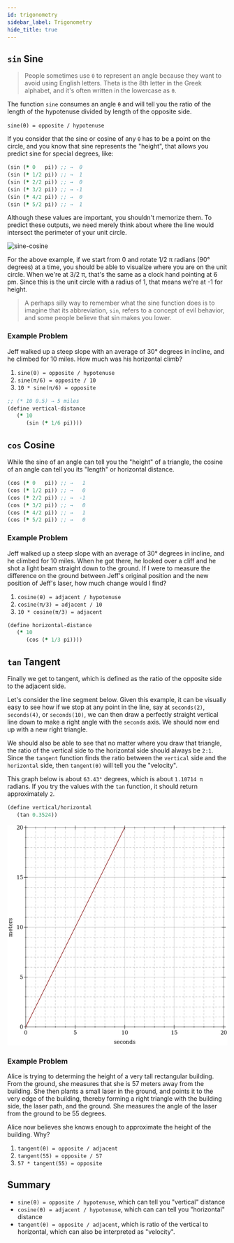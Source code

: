 ```yaml
---
id: trigonometry
sidebar_label: Trigonometry
hide_title: true
---
```


## `sin` Sine

> People sometimes use `θ` to represent an angle because they want to avoid
> using English letters. Theta is the 8th letter in the Greek alphabet, and it's
> often written in the lowercase as `θ`.

The function `sine` consumes an angle `θ` and will tell you the ratio of the
length of the hypotenuse divided by length of the opposite side.

`sine(θ) = opposite / hypotenuse`

If you consider that the sine or cosine of any `θ` has to be a point on the
circle, and you know that sine represents the "height", that allows you predict
sine for special degrees, like:

``` clojure
(sin (* 0   pi)) ;; →  0
(sin (* 1/2 pi)) ;; →  1
(sin (* 2/2 pi)) ;; →  0
(sin (* 3/2 pi)) ;; → -1
(sin (* 4/2 pi)) ;; →  0
(sin (* 5/2 pi)) ;; →  1
```

Although these values are important, you shouldn't memorize them. To predict 
these outputs, we need merely think about where the line would intersect the
perimeter of your unit circle.

![sine-cosine](https://upload.wikimedia.org/wikipedia/commons/7/71/Sine_cosine_one_period.svg)

For the above example, if we start from 0 and rotate 1/2 π radians (90° degrees) 
at a time, you should be able to visualize where you are on the unit circle.
When we're at 3/2 π, that's the same as a clock hand pointing at 6 pm. Since 
this is the unit circle with a radius of 1, that means we're at -1 for height.

> A perhaps silly way to remember what the sine function does is to imagine that
> its abbreviation, `sin`, refers to a concept of evil behavior, and some people
> believe that sin makes you lower.

### Example Problem

Jeff walked up a steep slope with an average of 30° degrees in incline, and he
climbed for 10 miles. How much was his horizontal climb?

1. `sine(θ) = opposite / hypotenuse`
2. `sine(π/6) = opposite / 10`
3. `10 * sine(π/6) = opposite`

``` clojure
;; (* 10 0.5) → 5 miles
(define vertical-distance
   (* 10
      (sin (* 1/6 pi))))
```

## `cos` Cosine

While the sine of an angle can tell you the "height" of a triangle, the cosine
of an angle can tell you its "length" or horizontal distance.

``` clojure
(cos (* 0   pi)) ;; →   1
(cos (* 1/2 pi)) ;; →   0
(cos (* 2/2 pi)) ;; →  -1
(cos (* 3/2 pi)) ;; →   0
(cos (* 4/2 pi)) ;; →   1
(cos (* 5/2 pi)) ;; →   0
```

### Example Problem

Jeff walked up a steep slope with an average of 30° degrees in incline, and he
climbed for 10 miles. When he got there, he looked over a cliff and he shot a
light beam straight down to the ground. If I were to measure the difference on
the ground between Jeff's original position and the new position of Jeff's
laser, how much change would I find?

1. `cosine(θ) = adjacent / hypotenuse`
2. `cosine(π/3) = adjacent / 10`
3. `10 * cosine(π/3) = adjacent`

``` clojure
(define horizontal-distance
   (* 10
      (cos (* 1/3 pi))))
```

## `tan` Tangent

Finally we get to tangent, which is defined as the ratio of the opposite side
to the adjacent side.

Let's consider the line segment below. Given this example, it can be visually
easy to see how if we stop at any point in the line, say at `seconds(2)`,
`seconds(4)`, or `seconds(10)`, we can then draw a perfectly straight vertical
line down to make a right angle with the `seconds` axis. We should now end up
with a new right triangle.

We should also be able to see that no matter where you draw that triangle, the
ratio of the vertical side to the horizontal side should always be `2:1`. Since
the `tangent` function finds the ratio between the `vertical` side and the
`horizontal` side, then `tangent(θ)` will tell you the "velocity".

This graph below is about `63.43°` degrees, which is about `1.10714 π` radians.
If you try the values with the `tan` function, it should return approximately
`2`.

``` clojure
(define vertical/horizontal
   (tan 0.3524))
```

![triangle](/img/test-2.png)

### Example Problem

Alice is trying to determing the height of a very tall rectangular building.
From the ground, she measures that she is 57 meters away from the building. She
then plants a small laser in the ground, and points it to the very edge of the
building, thereby forming a right triangle with the building side, the laser
path, and the ground. She measures the angle of the laser from the ground to be
55 degrees.

Alice now believes she knows enough to approximate the height of the building.
Why?

1. `tangent(θ) = opposite / adjacent`
2. `tangent(55) = opposite / 57`
3. `57 * tangent(55) = opposite`

## Summary

* `sine(θ) = opposite / hypotenuse`, which can tell you "vertical" distance
* `cosine(θ) = adjacent / hypotenuse`, which can can tell you "horizontal" distance
* `tangent(θ) = opposite / adjacent`, which is ratio of the vertical to
  horizontal, which can also be interpreted as "velocity".
